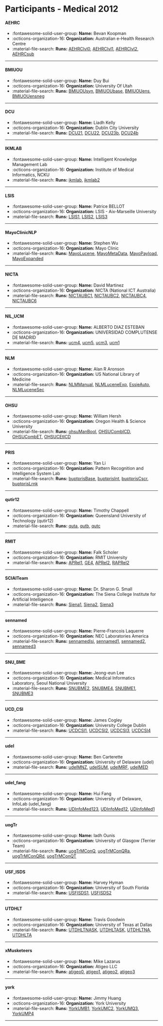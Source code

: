 # Participants - Medical 2012 

#### AEHRC
 - :fontawesome-solid-user-group: **Name:** Bevan Koopman
 - :octicons-organization-16: **Organization:** Australian e-Health Research Centre
 - :material-file-search: **Runs:** [AEHRClvl0](./runs.md#aehrclvl0), [AEHRClvl1](./runs.md#aehrclvl1), [AEHRClvl2](./runs.md#aehrclvl2), [AEHRCsub](./runs.md#aehrcsub)

---
#### BMIUOU
 - :fontawesome-solid-user-group: **Name:** Duy Bui
 - :octicons-organization-16: **Organization:** University Of Utah
 - :material-file-search: **Runs:** [BMIUOUsyn](./runs.md#bmiuousyn), [BMIUOUbase](./runs.md#bmiuoubase), [BMIUOUens](./runs.md#bmiuouens), [BMIUOUensneg](./runs.md#bmiuouensneg)

---
#### DCU
 - :fontawesome-solid-user-group: **Name:** Liadh Kelly
 - :octicons-organization-16: **Organization:** Dublin City University
 - :material-file-search: **Runs:** [DCU21](./runs.md#dcu21), [DCU22](./runs.md#dcu22), [DCU23b](./runs.md#dcu23b), [DCU24b](./runs.md#dcu24b)

---
#### IKMLAB
 - :fontawesome-solid-user-group: **Name:** Intelligent Knowledge Management Lab
 - :octicons-organization-16: **Organization:** Institute of Medical Informatics, NCKU
 - :material-file-search: **Runs:** [ikmlab](./runs.md#ikmlab), [ikmlab2](./runs.md#ikmlab2)

---
#### LSIS
 - :fontawesome-solid-user-group: **Name:** Patrice BELLOT
 - :octicons-organization-16: **Organization:** LSIS - Aix-Marseille University
 - :material-file-search: **Runs:** [LSIS1](./runs.md#lsis1), [LSIS2](./runs.md#lsis2), [LSIS3](./runs.md#lsis3)

---
#### MayoClinicNLP
 - :fontawesome-solid-user-group: **Name:** Stephen Wu
 - :octicons-organization-16: **Organization:** Mayo Clinic
 - :material-file-search: **Runs:** [MayoLucene](./runs.md#mayolucene), [MayoMetaData](./runs.md#mayometadata), [MayoPayload](./runs.md#mayopayload), [MayoExpanded](./runs.md#mayoexpanded)

---
#### NICTA
 - :fontawesome-solid-user-group: **Name:** David Martinez
 - :octicons-organization-16: **Organization:** NICTA (National ICT Australia)
 - :material-file-search: **Runs:** [NICTAUBC1](./runs.md#nictaubc1), [NICTAUBC2](./runs.md#nictaubc2), [NICTAUBC4](./runs.md#nictaubc4), [NICTAUBC6](./runs.md#nictaubc6)

---
#### NIL_UCM
 - :fontawesome-solid-user-group: **Name:** ALBERTO DIAZ ESTEBAN
 - :octicons-organization-16: **Organization:** UNIVERSIDAD COMPLUTENSE DE MADRID
 - :material-file-search: **Runs:** [ucm4](./runs.md#ucm4), [ucm5](./runs.md#ucm5), [ucm3](./runs.md#ucm3), [ucm1](./runs.md#ucm1)

---
#### NLM
 - :fontawesome-solid-user-group: **Name:** Alan R Aronson
 - :octicons-organization-16: **Organization:** US National Library of Medicine
 - :material-file-search: **Runs:** [NLMManual](./runs.md#nlmmanual), [NLMLuceneExp](./runs.md#nlmluceneexp), [EssieAuto](./runs.md#essieauto), [NLMLuceneSec](./runs.md#nlmlucenesec)

---
#### OHSU
 - :fontawesome-solid-user-group: **Name:** William Hersh
 - :octicons-organization-16: **Organization:** Oregon Health & Science University
 - :material-file-search: **Runs:** [ohsuManBool](./runs.md#ohsumanbool), [OHSUCombICD](./runs.md#ohsucombicd), [OHSUCombET](./runs.md#ohsucombet), [OHSUCEtICD](./runs.md#ohsuceticd)

---
#### PRIS
 - :fontawesome-solid-user-group: **Name:** Yan Li
 - :octicons-organization-16: **Organization:** Pattern Recognition and Intelligence System Lab
 - :material-file-search: **Runs:** [buptprisBase](./runs.md#buptprisbase), [buptprisInt](./runs.md#buptprisint), [buptprisCscr](./runs.md#buptpriscscr), [buptprisLrnk](./runs.md#buptprislrnk)

---
#### qutir12
 - :fontawesome-solid-user-group: **Name:** Timothy Chappell
 - :octicons-organization-16: **Organization:** Queensland University of Technology (qutir12)
 - :material-file-search: **Runs:** [quta](./runs.md#quta), [qutb](./runs.md#qutb), [qutc](./runs.md#qutc)

---
#### RMIT
 - :fontawesome-solid-user-group: **Name:** Falk Scholer
 - :octicons-organization-16: **Organization:** RMIT University
 - :material-file-search: **Runs:** [APRel1](./runs.md#aprel1), [GE4](./runs.md#ge4), [APRel2](./runs.md#aprel2), [RAPRel2](./runs.md#raprel2)

---
#### SCIAITeam
 - :fontawesome-solid-user-group: **Name:** Dr. Sharon G. Small
 - :octicons-organization-16: **Organization:** The Siena College Institute for Artificial Intelligence
 - :material-file-search: **Runs:** [Siena1](./runs.md#siena1), [Siena2](./runs.md#siena2), [Siena3](./runs.md#siena3)

---
#### sennamed
 - :fontawesome-solid-user-group: **Name:** Pierre-Francois Laquerre
 - :octicons-organization-16: **Organization:** NEC Laboratories America
 - :material-file-search: **Runs:** [sennamedlsi](./runs.md#sennamedlsi), [sennamed1](./runs.md#sennamed1), [sennamed2](./runs.md#sennamed2), [sennamed3](./runs.md#sennamed3)

---
#### SNU_BME
 - :fontawesome-solid-user-group: **Name:** Jeong-eun Lee
 - :octicons-organization-16: **Organization:** Medical Informatics Laboratory, Seoul National University
 - :material-file-search: **Runs:** [SNUBME2](./runs.md#snubme2), [SNUBME4](./runs.md#snubme4), [SNUBME1](./runs.md#snubme1), [SNUBME3](./runs.md#snubme3)

---
#### UCD_CSI
 - :fontawesome-solid-user-group: **Name:** James Cogley
 - :octicons-organization-16: **Organization:** University College Dublin
 - :material-file-search: **Runs:** [UCDCSI1](./runs.md#ucdcsi1), [UCDCSI2](./runs.md#ucdcsi2), [UCDCSI3](./runs.md#ucdcsi3), [UCDCSI4](./runs.md#ucdcsi4)

---
#### udel
 - :fontawesome-solid-user-group: **Name:** Ben Carterette
 - :octicons-organization-16: **Organization:** University of Delaware (udel)
 - :material-file-search: **Runs:** [udelMNZ](./runs.md#udelmnz), [udelSUM](./runs.md#udelsum), [udelMRF](./runs.md#udelmrf), [udelMED](./runs.md#udelmed)

---
#### udel_fang
 - :fontawesome-solid-user-group: **Name:** Hui Fang
 - :octicons-organization-16: **Organization:** University of Delaware, InfoLab (udel_fang)
 - :material-file-search: **Runs:** [UDInfoMed123](./runs.md#udinfomed123), [UDInfoMed12](./runs.md#udinfomed12), [UDInfoMed1](./runs.md#udinfomed1)

---
#### uogTr
 - :fontawesome-solid-user-group: **Name:** Iadh Ounis
 - :octicons-organization-16: **Organization:** University of Glasgow (Terrier Team)
 - :material-file-search: **Runs:** [uogTrMConQ](./runs.md#uogtrmconq), [uogTrMConQRa](./runs.md#uogtrmconqra), [uogTrMConQRd](./runs.md#uogtrmconqrd), [uogTrMConQT](./runs.md#uogtrmconqt)

---
#### USF_ISDS
 - :fontawesome-solid-user-group: **Name:** Harvey Hyman
 - :octicons-organization-16: **Organization:** University of South Florida
 - :material-file-search: **Runs:** [USFISDS1](./runs.md#usfisds1), [USFISDS2](./runs.md#usfisds2)

---
#### UTDHLT
 - :fontawesome-solid-user-group: **Name:** Travis Goodwin
 - :octicons-organization-16: **Organization:** University of Texas at Dallas
 - :material-file-search: **Runs:** [UTDHLTNASK](./runs.md#utdhltnask), [UTDHLTASK](./runs.md#utdhltask), [UTDHLTNA](./runs.md#utdhltna), [UTDHLTA](./runs.md#utdhlta)

---
#### xMusketeers
 - :fontawesome-solid-user-group: **Name:** Mike Lazarus
 - :octicons-organization-16: **Organization:** Atigeo LLC
 - :material-file-search: **Runs:** [atigeo0](./runs.md#atigeo0), [atigeo1](./runs.md#atigeo1), [atigeo2](./runs.md#atigeo2), [atigeo3](./runs.md#atigeo3)

---
#### york
 - :fontawesome-solid-user-group: **Name:** Jimmy Huang
 - :octicons-organization-16: **Organization:** York University
 - :material-file-search: **Runs:** [YorkUMB1](./runs.md#yorkumb1), [YorkUMC2](./runs.md#yorkumc2), [YorkUMQ3](./runs.md#yorkumq3), [YorkUMP4](./runs.md#yorkump4)

---
